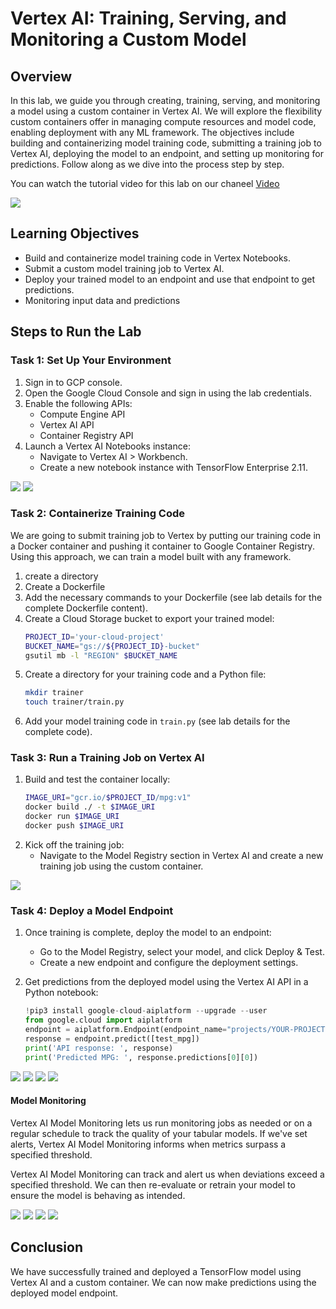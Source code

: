 
# Vertex AI: Training, Serving, and Monitoring a Custom Model 

## Overview
In this lab, we guide you through creating, training, serving, and monitoring a model using a custom container in Vertex AI. We will explore the flexibility custom containers offer in managing compute resources and model code, enabling deployment with any ML framework. The objectives include building and containerizing model training code, submitting a training job to Vertex AI, deploying the model to an endpoint, and setting up monitoring for predictions. Follow along as we dive into the process step by step.

You can watch the tutorial video for this lab on our chaneel [Video](https://youtu.be/q2TPWsL2KJI)

![](https://github.com/rahulodedra30/MLOps/blob/vertex_ai/Labs/GCP_Labs/Vertex_AI_Labs%20/lab3/Images/flow.png)

## Learning Objectives
- Build and containerize model training code in Vertex Notebooks.
- Submit a custom model training job to Vertex AI.
- Deploy your trained model to an endpoint and use that endpoint to get predictions.
- Monitoring input data and predictions

## Steps to Run the Lab

### Task 1: Set Up Your Environment
1. Sign in to GCP console.
2. Open the Google Cloud Console and sign in using the lab credentials.
3. Enable the following APIs:
   - Compute Engine API
   - Vertex AI API
   - Container Registry API
4. Launch a Vertex AI Notebooks instance:
   - Navigate to Vertex AI > Workbench.
   - Create a new notebook instance with TensorFlow Enterprise 2.11.

![](https://github.com/rahulodedra30/MLOps/blob/vertex_ai/Labs/GCP_Labs/Vertex_AI_Labs%20/lab3/Images/workbench.png)
![](https://github.com/rahulodedra30/MLOps/blob/vertex_ai/Labs/GCP_Labs/Vertex_AI_Labs%20/lab3/Images/JupyterLab.png)

### Task 2: Containerize Training Code

We are going to submit training job to Vertex by putting our training code in a Docker container and pushing it container to Google Container Registry. Using this approach, we can train a model built with any framework.

1. create a directory
2. Create a Dockerfile
3. Add the necessary commands to your Dockerfile (see lab details for the complete Dockerfile content).
4. Create a Cloud Storage bucket to export your trained model:
   ```bash
   PROJECT_ID='your-cloud-project'
   BUCKET_NAME="gs://${PROJECT_ID}-bucket"
   gsutil mb -l "REGION" $BUCKET_NAME
   ```
5. Create a directory for your training code and a Python file:
   ```bash
   mkdir trainer
   touch trainer/train.py
   ```
6. Add your model training code in `train.py` (see lab details for the complete code).

### Task 3: Run a Training Job on Vertex AI
1. Build and test the container locally:
   ```bash
   IMAGE_URI="gcr.io/$PROJECT_ID/mpg:v1"
   docker build ./ -t $IMAGE_URI
   docker run $IMAGE_URI
   docker push $IMAGE_URI
   ```
2. Kick off the training job:
   - Navigate to the Model Registry section in Vertex AI and create a new training job using the custom container.

![](https://github.com/rahulodedra30/MLOps/blob/vertex_ai/Labs/GCP_Labs/Vertex_AI_Labs%20/lab3/Images/training.png)

### Task 4: Deploy a Model Endpoint
1. Once training is complete, deploy the model to an endpoint:
   - Go to the Model Registry, select your model, and click Deploy & Test.
   - Create a new endpoint and configure the deployment settings.
     
2. Get predictions from the deployed model using the Vertex AI API in a Python notebook:
   ```python
   !pip3 install google-cloud-aiplatform --upgrade --user
   from google.cloud import aiplatform
   endpoint = aiplatform.Endpoint(endpoint_name="projects/YOUR-PROJECT-NUMBER/locations/REGION/endpoints/YOUR-ENDPOINT-ID")
   response = endpoint.predict([test_mpg])
   print('API response: ', response)
   print('Predicted MPG: ', response.predictions[0][0])
   ```
![](https://github.com/rahulodedra30/MLOps/blob/vertex_ai/Labs/GCP_Labs/Vertex_AI_Labs%20/lab3/Images/model%20registry.png)
![](https://github.com/rahulodedra30/MLOps/blob/vertex_ai/Labs/GCP_Labs/Vertex_AI_Labs%20/lab3/Images/deployment.png)
![](https://github.com/rahulodedra30/MLOps/blob/vertex_ai/Labs/GCP_Labs/Vertex_AI_Labs%20/lab3/Images/deployed%20model%20details.png)
![](https://github.com/rahulodedra30/MLOps/blob/vertex_ai/Labs/GCP_Labs/Vertex_AI_Labs%20/lab3/Images/endpoint%20prediction.png)

#### Model Monitoring

Vertex AI Model Monitoring lets us run monitoring jobs as needed or on a regular schedule to track the quality of your tabular models. If we've set alerts, Vertex AI Model Monitoring informs when metrics surpass a specified threshold.

Vertex AI Model Monitoring can track and alert us when deviations exceed a specified threshold. We can then re-evaluate or retrain your model to ensure the model is behaving as intended.

![](https://github.com/rahulodedra30/MLOps/blob/vertex_ai/Labs/GCP_Labs/Vertex_AI_Labs%20/lab3/Images/monitoring%201.png)
![](https://github.com/rahulodedra30/MLOps/blob/vertex_ai/Labs/GCP_Labs/Vertex_AI_Labs%20/lab3/Images/monitoring%202.png)
![](https://github.com/rahulodedra30/MLOps/blob/vertex_ai/Labs/GCP_Labs/Vertex_AI_Labs%20/lab3/Images/monitoring%204.png)
![](https://github.com/rahulodedra30/MLOps/blob/vertex_ai/Labs/GCP_Labs/Vertex_AI_Labs%20/lab3/Images/monitoring%203.png)

## Conclusion
We have successfully trained and deployed a TensorFlow model using Vertex AI and a custom container. We can now make predictions using the deployed model endpoint.

